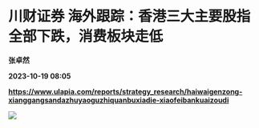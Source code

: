 # 川财证券 海外跟踪：香港三大主要股指全部下跌，消费板块走低
**张卓然**

**2023-10-19 08:05**

**https://www.ulapia.com/reports/strategy_research/haiwaigenzong-xianggangsandazhuyaoguzhiquanbuxiadie-xiaofeibankuaizoudi**

![](https://img.ulapia.com/thumbnails/strategy_research/20231019/H3_AP202310191602084515_1.jpg)